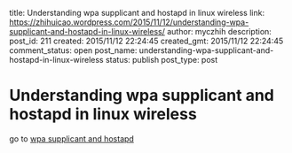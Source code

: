 title: Understanding wpa supplicant and hostapd in linux wireless
link: https://zhihuicao.wordpress.com/2015/11/12/understanding-wpa-supplicant-and-hostapd-in-linux-wireless/
author: myczhih
description: 
post_id: 211
created: 2015/11/12 22:24:45
created_gmt: 2015/11/12 22:24:45
comment_status: open
post_name: understanding-wpa-supplicant-and-hostapd-in-linux-wireless
status: publish
post_type: post

# Understanding wpa supplicant and hostapd in linux wireless

go to [wpa supplicant and hostapd](https://w1.fi/wpa_supplicant/devel/)